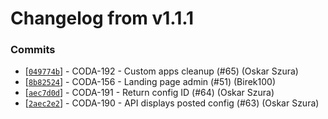 # Changelog from v1.1.1
### Commits
* [[`049774b`](http://github.com/coda-it/gowebapp/commit/049774bb7d3daa805cef245616ecee71daf9854d)] - CODA-192 - Custom apps cleanup (#65) (Oskar Szura)
* [[`8b82524`](http://github.com/coda-it/gowebapp/commit/8b82524b3ec264e9dcd57a1fef69f70e6a13e8c7)] - CODA-156 - Landing page admin (#51) (Birek100)
* [[`aec7d0d`](http://github.com/coda-it/gowebapp/commit/aec7d0d98c09121b079efdfc55eaceb7b5d4cc12)] - CODA-191 - Return config ID (#64) (Oskar Szura)
* [[`2aec2e2`](http://github.com/coda-it/gowebapp/commit/2aec2e2c6cef273ba6cc8d304bf16707ffd62d3a)] - CODA-190 - API displays posted config (#63) (Oskar Szura)